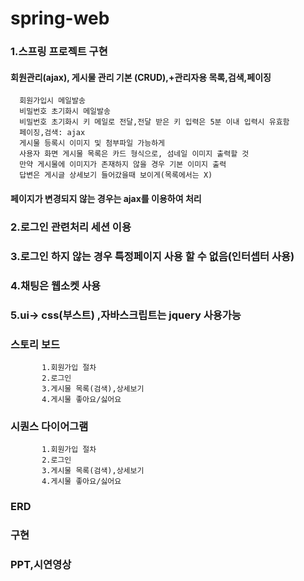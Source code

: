 # spring-web
### 1.스프링 프로젝트 구현
#### 회원관리(ajax), 게시물 관리 기본 (CRUD),+관리자용 목록,검색,페이징
      회원가입시 메일발송
      비밀번호 초기화시 메일발송
      비밀번호 초기화시 키 메일로 전달,전달 받은 키 입력은 5분 이내 입력시 유효함
      페이징,검색: ajax
      게시물 등록시 이미지 및 첨부파일 가능하게
      사용자 화면 게시물 목록은 카드 형식으로, 섬네일 이미지 출력할 것
      만약 게시물에 이미지가 존재하지 않을 경우 기본 이미지 출력
      답변은 게시글 상세보기 들어갔을때 보이게(목록에서는 X)
#### 페이지가 변경되지 않는 경우는 ajax를 이용하여 처리
### 2.로그인 관련처리 세션 이용
### 3.로그인 하지 않는 경우 특정페이지 사용 할 수 없음(인터셉터 사용)
### 4.채팅은 웹소켓 사용
### 5.ui-> css(부스트) ,자바스크립트는 jquery 사용가능
### 스토리 보드
           1.회원가입 절차
           2.로그인
           3.게시물 목록(검색),상세보기
           4.게시물 좋아요/싫어요
### 시퀀스 다이어그램
           1.회원가입 절차
           2.로그인
           3.게시물 목록(검색),상세보기
           4.게시물 좋아요/싫어요
### ERD
### 구현
### PPT,시연영상
